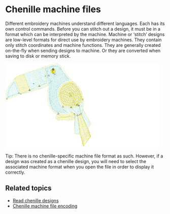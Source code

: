 # Chenille machine files

Different embroidery machines understand different languages. Each has its own control commands. Before you can stitch out a design, it must be in a format which can be interpreted by the machine. Machine or ‘stitch’ designs are low-level formats for direct use by embroidery machines. They contain only stitch coordinates and machine functions. They are generally created on-the-fly when sending designs to machine. Or they are converted when saving to disk or memory stick.

![ChenilleMachineFile.png](assets/ChenilleMachineFile.png)

Tip: There is no chenille-specific machine file format as such. However, if a design was created as a chenille design, you will need to select the associated machine format when you open the file in order to display it correctly.

## Related topics

- [Read chenille designs](Read_chenille_designs)
- [Chenille machine file encoding](Chenille_machine_file_encoding)
